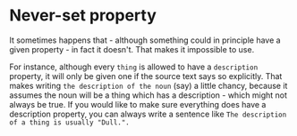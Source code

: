 # Never-set property

It sometimes happens that - although something could in principle have a given property - in fact it doesn't. That makes it impossible to use.

For instance, although every `thing` is allowed to have a `description` property, it will only be given one if the source text says so explicitly. That makes writing `the description of the noun` (say) a little chancy, because it assumes the noun will be a thing which has a description - which might not always be true. If you would like to make sure everything does have a description property, you can always write a sentence like `The description of a thing is usually "Dull.".`

